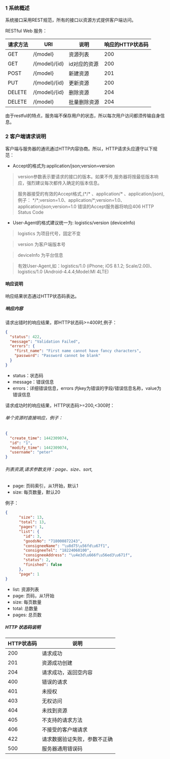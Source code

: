 ### 1 系统概述

系统接口采用REST规范，所有的接口以资源方式提供客户端访问。

RESTful Web 服务：

请求方法 | URI | 说明 | 响应的HTTP状态码
---|---|---|---
GET | /{model} | 资源列表 | 200
GET | /{model}/{id} | id对应的资源 | 200
POST | /{model} | 新建资源 | 201
PUT | /{model}/{id} | 更新资源 | 200
DELETE | /{model}/{id} | 删除资源 | 204
DELETE | /{model} | 批量删除资源 | 204

由于restful的特点，服务端不保存用户的状态，所以每次用户访问都须传输自身信息。

### 2 客户端请求说明

客户端与服务器的通讯通过HTTP内容协商。所以，HTTP请求头应遵守以下规范：

* Accept的格式为:application/json;version=version

> version参数表示要请求的接口的版本。如果不传,服务器将按最低版本响应，强烈建议每次都传入确定的版本信息。

> 服务器接受的有效的Accept格式,(\*/* 、application/* 、application/json), 例子： \*/\*;version=1.0、application/*;version=1.0、application/json;version=1.0
错误的Accept服务器将响应406 HTTP Status Code

* User-Agent的格式建议统一为: logistics/version (deviceInfo)

> logistics 为项目代号，固定不变

> version 为客户端版本号

> deviceInfo 为平台信息

> 有效User-Agent,如：logistics/1.0 (iPhone; iOS 8.1.2; Scale/2.00)、logistics/1.0 (Android-4.4.4;Model:MI 4LTE)

#### 响应说明

响应结果状态通过HTTP状态码表达。

##### 响应内容

请求出错时的响应结果，即HTTP状态码>=400时,例子：

``` json
{
  "status": 422,
  "message": "Validation Failed",
  "errors": {
    "first_name": "First name cannot have fancy characters",
    "password": "Password cannot be blank"
  }
}
```

* status：状态码
* message：错误信息
* errors：详细错误信息，errors 内key为错误的字段/错误信息名称，value为错误信息

请求成功时的响应结果，HTTP状态码>=200,<300时：

###### 单个资源时直接响应，例子：

```json
{
  "create_time": 1442309074,
  "id": "1",
  "modify_time": 1442309074,
  "username": "peter"
}
```
###### 列表资源,请求参数支持：page、size、sort,

* page: 页码索引，从1开始，默认1
* size: 每页数量，默认20

例子：

```json
{
      "size": 13,
      "total": 13,
      "pages": 1,
      "list": {
        "id": 3,
        "goodsNo": "718000872243",
        "consigneeName": "\u8d75\u56fd\u67f1",
        "consigneeTel": "18224060100",
        "consigneeAddress": "\u4e3d\u666f\u56ed3\u671f",
        "status": 2,
        "finished": false
      },
      "page": 1
}
```

* list: 资源列表
* page: 页码，从1开始
* size: 每页数量
* total: 总数量
* pages: 总页数
 
##### HTTP 状态码说明

HTTP状态码 | 说明
--- | ---
200 | 请求成功
201 | 资源成功创建
204 | 请求成功，返回空内容
400 | 错误的请求
401 | 未授权
403 | 无权访问
404 | 未找到资源
405 | 不支持的请求方法
406 | 不接受的客户端请求
422 | 请求数据验证失败，参数不正确
500 | 服务器通用错误码